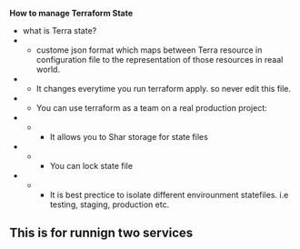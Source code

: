 **How to manage Terraform State**
- what is Terra state?
- - custome json format which maps between Terra resource in configuration  file to the representation of those resources in reaal world.
- - It changes everytime you run terraform apply. so never edit this  file.
- - You can use terraform as a team on a real production project:
- - - It allows you to Shar storage for state files
- - - You can lock state file
- - - It is best prectice to isolate different envirounment statefiles. i.e testing, staging, production etc.

## This is for runnign two services
